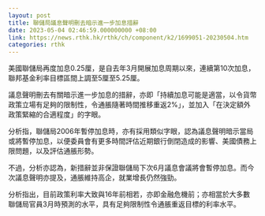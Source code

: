 ```yaml
---
layout: post
title: 聯儲局議息聲明刪去暗示進一步加息措辭
date: 2023-05-04 02:46:59.000000000 +08:00
link: https://news.rthk.hk/rthk/ch/component/k2/1699051-20230504.htm
categories: rthk
---
```


美國聯儲局再度加息0.25厘，是自去年3月開展加息周期以來，連續第10次加息，聯邦基金利率目標區間上調至5厘至5.25厘。

議息聲明刪去有關暗示進一步加息的措辭，亦即「持續加息可能是適當，以令貨幣政策立場有足夠的限制性，令通脹隨著時間推移重返2%」，並加入「在決定額外政策緊縮的合適程度」的字眼。

分析指，聯儲局2006年暫停加息時，亦有採用類似字眼，認為議息聲明暗示當局或將暫停加息，以便委員會有更多時間評估近期銀行倒閉造成的影響、美國債務上限問題，以及評估通脹形勢。

不過，分析亦認為，新措辭並非保證聯儲局下次6月議息會議將會暫停加息。而今次議息聲明亦提及，通脹維持高企，就業增長仍然強勁。

分析指出，目前政策利率大致與16年前相若，亦即金融危機前；亦相當於大多數聯儲局官員3月時預測的水平，具有足夠限制性令通脹重返目標的利率水平。
